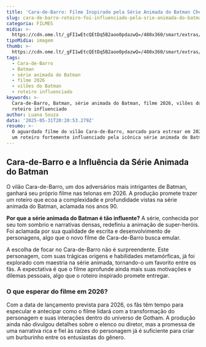 ```yaml
---
title: 'Cara-de-Barro: Filme Inspirado pela Série Animada do Batman Chega em 2026'
slug: cara-de-barro-roteiro-foi-influenciado-pela-srie-animada-do-batman
categoria: FILMES
midia: >-
  https://cdn.ome.lt/_gFI1wEtcQEtDq5B2aoo0pdazwQ=/480x360/smart/extras/conteudos/batmanserieanimada.jpg
tipoMidia: imagem
thumb: >-
  https://cdn.ome.lt/_gFI1wEtcQEtDq5B2aoo0pdazwQ=/480x360/smart/extras/conteudos/batmanserieanimada.jpg
tags:
  - Cara-de-Barro
  - Batman
  - série animada do Batman
  - filme 2026
  - vilões do Batman
  - roteiro influenciado
keywords: >-
  Cara-de-Barro, Batman, série animada do Batman, filme 2026, vilões do Batman,
  roteiro influenciado
author: Luana Souza
data: '2025-05-31T20:20:53.279Z'
resumo: >-
  O aguardado filme do vilão Cara-de-Barro, marcado para estrear em 2026, traz
  um roteiro fortemente influenciado pela icônica série animada do Batman.
---
```


## Cara-de-Barro e a Influência da Série Animada do Batman

O vilão Cara-de-Barro, um dos adversários mais intrigantes de Batman, ganhará seu próprio filme nas telonas em 2026. A produção promete trazer um roteiro que ecoa a complexidade e profundidade vistas na série animada do Batman, aclamada nos anos 90.

**Por que a série animada do Batman é tão influente?** A série, conhecida por seu tom sombrio e narrativas densas, redefiniu a animação de super-heróis. Foi aclamada por sua qualidade de escrita e desenvolvimento de personagens, algo que o novo filme de Cara-de-Barro busca emular.

A escolha de focar no Cara-de-Barro não é surpreendente. Este personagem, com suas trágicas origens e habilidades metamórficas, já foi explorado com maestria na série animada, tornando-o um favorito entre os fãs. A expectativa é que o filme aprofunde ainda mais suas motivações e dilemas pessoais, algo que o roteiro inspirado promete entregar.

### O que esperar do filme em 2026?

Com a data de lançamento prevista para 2026, os fãs têm tempo para especular e antecipar como o filme lidará com a transformação do personagem e suas interações dentro do universo de Gotham. A produção ainda não divulgou detalhes sobre o elenco ou diretor, mas a promessa de uma narrativa rica e fiel às raízes do personagem já é suficiente para criar um burburinho entre os entusiastas do gênero.
